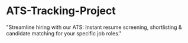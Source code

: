 # ATS-Tracking-Project
"Streamline hiring with our ATS: Instant resume screening, shortlisting &amp; candidate matching for your specific job roles."
